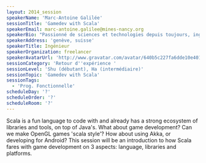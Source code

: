 ```yaml
---
layout: 2014_session
speakerName: 'Marc-Antoine Galilée'
sessionTitle: 'Gamedev with Scala'
speakerEmail: marc-antoine.galilee@mines-nancy.org
speakerBio: "Passionné de sciences et technologies depuis toujours, ingénieur de formation, puis consultant en software development. Mon job ne me donnant que rarement pleine satisfaction, j'ai toujours gardé une activité IT 'pour le fun' en dehors des heures de bureau, traitant de sujets dont j'avais envie avec les technos dont j'avais envie.\nAinsi, j'ai récemment décidé d'étendre mon expérience fonctionnelle avec Scala dans mon domaine préféré, le jeu vidéo."
speakerAddress: 'genève, suisse'
speakerTitle: Ingénieur
speakerOrganization: freelancer
speakerAvatarUrl: 'http://www.gravatar.com/avatar/640b5c227fa6dde10e4017574b524189?size=200&default=mm'
sessionCategory: 'Retour d''expérience '
sessionLevel: 'Shu (débutant), Ha (intermédiaire)'
sessionTopic: 'Gamedev with Scala'
sessionTags:
  - 'Prog. Fonctionnelle'
scheduleDay: '?'
scheduleOrder: '?'
scheduleRoom: '?'
---
```


Scala is a fun language to code with and already has a strong ecosystem of libraries and tools, on top of Java's. What about game development? Can we make OpenGL games 'scala style'? How about using Akka, or developing for Android?
This session will be an introduction to how Scala fares with game development on 3 aspects: language, libraries and platforms.

